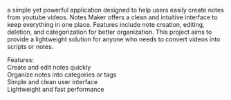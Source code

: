 a simple yet powerful application designed to help users easily create notes from youtube videos. Notes Maker offers a clean and intuitive interface to keep everything in one place. Features include note creation, editing, deletion, and categorization for better organization. This project aims to provide a  lightweight solution for anyone who needs to convert videos into scripts or notes.     
         
Features:            
Create and edit notes quickly           
Organize notes into categories or tags             
Simple and clean user interface             
Lightweight and fast performance           
         
     
        
    
 
